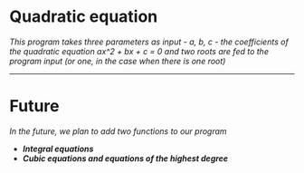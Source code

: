 # Quadratic equation
*This program takes three parameters as input - a, b, c - the coefficients of the quadratic equation ax^2 + bx + c = 0 and two roots are fed to the program input (or one, in the case when there is one root)*
____
# Future
*In the future, we plan to add two functions to our program*
* ***Integral equations***
* ***Cubic equations and equations of the highest degree***